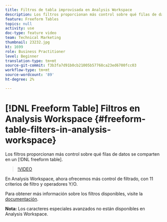 ```yaml
---
title: Filtros de tabla improvisada en Analysis Workspace
description: Los filtros proporcionan más control sobre qué filas de datos se comparten en una tabla improvisada.
feature: Freeform Tables
topics: null
activity: use
doc-type: feature video
team: Technical Marketing
thumbnail: 23232.jpg
kt: 1699
role: Business Practitioner
level: Beginner
translation-type: tm+mt
source-git-commit: f3b3fa7d91b0cb21005b57768ca23ed6700fcc03
workflow-type: tm+mt
source-wordcount: '89'
ht-degree: 2%

---
```



# [!DNL Freeform Table] Filtros en Analysis Workspace  {#freeform-table-filters-in-analysis-workspace}

Los filtros proporcionan más control sobre qué filas de datos se comparten en un [!DNL freeform table].

>[!VIDEO](https://video.tv.adobe.com/v/23232/?quality=12)

En Analysis Workspace, ahora ofrecemos más control de filtrado, con 11 criterios de filtro y operadores Y/O.

Para obtener más información sobre los filtros disponibles, visite la [documentación](https://marketing.adobe.com/resources/help/en_US/analytics/analysis-workspace/pagination_filtering_sorting.html).

**Nota:**  Los caracteres especiales avanzados no están disponibles en Analysis Workspace.

